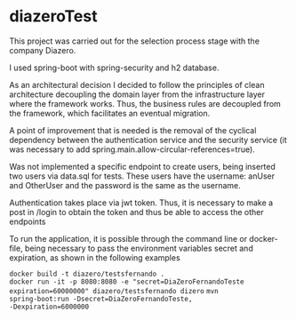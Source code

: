 # diazeroTest
<p>This project was carried out for the selection process stage with the company Diazero.</p>
<p>I used spring-boot with spring-security and h2 database.</p>
<p>As an architectural decision I decided to follow the principles of clean architecture decoupling the domain layer from the infrastructure layer where the framework works. Thus, the business rules are decoupled from the framework, which facilitates an eventual migration.</p>
<p>A point of improvement that is needed is the removal of the cyclical dependency between the authentication service and the security service (it was necessary to add spring.main.allow-circular-references=true).</p>
<p>Was not implemented a specific endpoint to create users, being inserted two users via data.sql for tests. These users have the username: anUser and OtherUser and the password is the same as the username.</p>
<p>Authentication takes place via jwt token. Thus, it is necessary to make a post in /login to obtain the token and thus be able to access the other endpoints</p>
<p>To run the application, it is possible through the command line or docker-file, being necessary to pass the environment variables secret and expiration, as shown in the following examples</p>

<code>docker build -t diazero/testsfernando .</code></br>
<code>docker run -it -p 8080:8080 -e "secret=DiaZeroFernandoTeste expiration=60000000" diazero/testsfernando dizero</code>
<code>mvn spring-boot:run -Dsecret=DiaZeroFernandoTeste, -Dexpiration=6000000</code>
